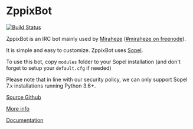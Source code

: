 # ZppixBot
[![Build Status](https://travis-ci.org/Pix1234/ZppixBot-Source.svg?branch=dev)](https://travis-ci.org/Pix1234/ZppixBot-Source)

ZppixBot is an IRC bot mainly used by [Miraheze](https://meta.miraheze.org)
([#miraheze on freenode](http://webchat.freenode.net/?channels=miraheze)).

It is simple and easy to customize.
ZppixBot uses [Sopel](https://sopel.chat).

To use this bot, copy `modules` folder to your Sopel installation
(and don't forget to setup your `default.cfg` if needed)

Please note that in line with our security policy, we can only support Sopel 7.x installations running Python 3.6+.

[Source Github](http://github.com/sopel-irc/sopel)

[More info](https://zppixbot.toolforge.org/)

[Documentation](https://zppixbot.toolforge.org/documentation.html)

